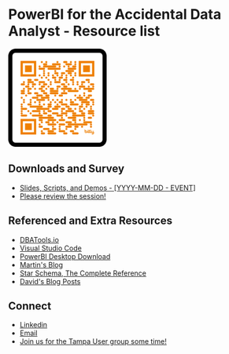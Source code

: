 # PowerBI for the Accidental Data Analyst - Resource list

<img src="./graphics/QR Code.png" alt="QR COde" width="200" height="200"/>


## Downloads and Survey
- [Slides, Scripts, and Demos - [YYYY-MM-DD - EVENT]](https://github.com/David-Seis/Presentations/tree/main/Sessions/PowerBI%20for%20the%20Accidental%20Data%20Analyst/1%20-%20History)
- [Please review the session!](https://forms.office.com/r/HQmuRnDQnd)

## Referenced and Extra Resources
- [DBATools.io](https://dbatools.io/commands/)
- [Visual Studio Code](https://code.visualstudio.com/)
- [PowerBI Desktop Download](https://www.microsoft.com/en-us/download/details.aspx?id=58494)
- [Martin's Blog](https://martinschoombee.com/)
- [Star Schema, The Complete Reference](https://www.amazon.com/Schema-Complete-Reference-Christopher-Adamson/dp/0071744320/ref=sr_1_1?crid=507SFYI8LYQE&dib=eyJ2IjoiMSJ9.2M1FhR4SKOOSZWYU54w91Z4uzga7JA44vCmbqWTEr5-QrIxY0FozRx_I4FvPgyaCfdg53DVWAscg8U_f8k0MOYiQnr3qkIF2HGcmvBRt5p4.xHqD6PhZXYEl5BzN_arEoZZP2uV2qK9Eqfnon9cp6xM&dib_tag=se&keywords=star+schema+the+complete+reference&qid=1743613259&sprefix=the+complete+reference+to+the+star+%2Caps%2C113&sr=8-1)
- [David's Blog Posts](https://straightpathsql.com/archives/author/davidseis/)

## Connect
- [Linkedin](https://www.linkedin.com/in/davidseis/)
- [Email](mailto:david.seis@straightpathsql.com)
- [Join us for the Tampa User group some time!](https://aka.ms/TFAB)

